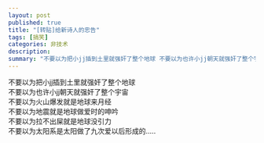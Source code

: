 ```yaml
---
layout: post
published: true
title: "[转贴]给新诗人的忠告"
tags: [搞笑]
categories: 非技术    
description: 
summary: "不要以为把小jj插到土里就强奸了整个地球 不要以为也许小jj朝天就强奸了整个宇宙 不要以为火山爆发就是地球来月经 不要以为地震就是地球做爱时的呻吟 不要以为拉不出屎就是地球没引力 不要以为太阳系是太阳做了九次爱以后形成的....."
---
```

不要以为把小jj插到土里就强奸了整个地球  
不要以为也许小jj朝天就强奸了整个宇宙  
不要以为火山爆发就是地球来月经  
不要以为地震就是地球做爱时的呻吟  
不要以为拉不出屎就是地球没引力  
不要以为太阳系是太阳做了九次爱以后形成的.....